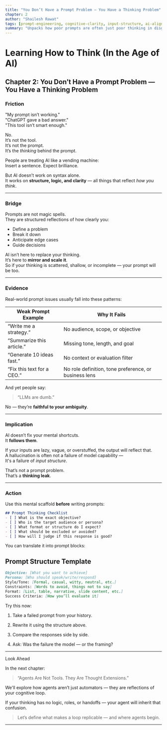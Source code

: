 ```yaml
---
title: "You Don’t Have a Prompt Problem — You Have a Thinking Problem"
chapter: 2
author: "Shailesh Rawat"
tags: [prompt-engineering, cognitive-clarity, input-structure, ai-alignment]
summary: "Unpacks how poor prompts are often just poor thinking in disguise, and how structured thought leads to reliable outputs."
---
```


# Learning How to Think (In the Age of AI)

## Chapter 2: You Don’t Have a Prompt Problem — You Have a Thinking Problem

### Friction

"My prompt isn’t working."  
"ChatGPT gave a bad answer."  
"This tool isn’t smart enough."

No.  
It’s not the tool.  
It’s not the prompt.  
It’s the *thinking* behind the prompt.

People are treating AI like a vending machine:  
Insert a sentence. Expect brilliance.

But AI doesn’t work on syntax alone.  
It works on **structure, logic, and clarity** — all things that reflect *how you think*.

---

### Bridge

Prompts are not magic spells.  
They are structured reflections of how clearly you:
- Define a problem  
- Break it down  
- Anticipate edge cases  
- Guide decisions

AI isn’t here to replace your thinking.  
It’s here to **mirror and scale it**.  
So if your thinking is scattered, shallow, or incomplete — your prompt will be too.

---

### Evidence

Real-world prompt issues usually fall into these patterns:

| Weak Prompt Example                | Why It Fails                                             |
|-----------------------------------|-----------------------------------------------------------|
| “Write me a strategy.”            | No audience, scope, or objective                         |
| “Summarize this article.”         | Missing tone, length, and goal                          |
| “Generate 10 ideas fast.”         | No context or evaluation filter                         |
| “Fix this text for a CEO.”        | No role definition, tone preference, or business lens   |

And yet people say:  
> “LLMs are dumb.”

No — they’re **faithful to your ambiguity**.

---

### Implication

AI doesn’t fix your mental shortcuts.  
It **follows them**.

If your inputs are lazy, vague, or overstuffed, the output will reflect that.  
A hallucination is often not a failure of model capability —  
It's a failure of *input structure*.

That’s not a prompt problem.  
That’s a **thinking leak**.

---

### Action

Use this mental scaffold **before** writing prompts:

```markdown
## Prompt Thinking Checklist
- [ ] What is the exact objective?
- [ ] Who is the target audience or persona?
- [ ] What format or structure do I expect?
- [ ] What should be excluded or avoided?
- [ ] How will I judge if this response is good?
```

You can translate it into prompt blocks:

## Prompt Structure Template
```markdown
Objective: [What you want to achieve]  
Persona: [Who should speak/write/respond]  
Style/Tone: [Formal, casual, witty, neutral, etc.]  
Constraints: [Words to avoid, things not to say]  
Format: [List, table, narrative, slide content, etc.]  
Success Criteria: [How you’ll evaluate it]
```
Try this now:

1. Take a failed prompt from your history.


2. Rewrite it using the structure above.


3. Compare the responses side by side.


4. Ask: Was the failure the model — or the framing?




---

Look Ahead

In the next chapter:

> “Agents Are Not Tools. They Are Thought Extensions.”



We'll explore how agents aren’t just automators —
they are reflections of your cognitive loop.

If your thinking has no logic, roles, or handoffs —
your agent will inherit that confusion.

> Let’s define what makes a loop replicable — and where agents begin.




---